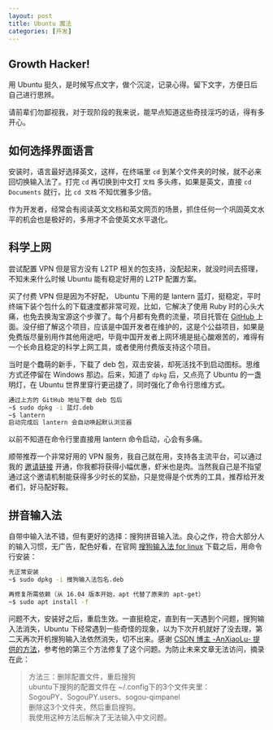 ```yaml
---
layout: post
title: Ubuntu 魔法
categories: [开发]
---
```


## Growth Hacker!

用 Ubuntu 挺久，是时候写点文字，做个沉淀，记录心得。留下文字，方便日后自己进行思辨。

请前辈们勿鄙视我，对于现阶段的我来说，能早点知道这些奇技淫巧的话，得有多开心。

## 如何选择界面语言

安装时，语言最好选择英文，这样，在终端里 `cd` 到某个文件夹的时候，就不必来回切换输入法了。打完 `cd` 再切换到中文打 `文档` 多头疼，如果是英文，直接 `cd Documents` 就行，比 `cd 文档` 不知优雅多少倍。

作为开发者，经常会有阅读英文文档和英文网页的场景，抓住任何一个巩固英文水平的机会也是极好的，多用才不会使英文水平退化。

## 科学上网

尝试配置 VPN 但是官方没有 L2TP 相关的包支持，没配起来，就没时间去搭理，不知未来什么时候 Ubuntu 能有稳定好用的 L2TP 配置方案。

买了付费 VPN 但是因为不好配， Ubuntu 下用的是 lantern 蓝灯，挺稳定，平时终端下装个包什么的下载速度都非常可观，比如，它解决了使用 Ruby 时的心头大痛，也免去换淘宝源这个步骤了。每个月都有免费的流量，项目托管在 [GitHub ](https://github.com/getlantern/forum/issues/833) 上面。没仔细了解这个项目，应该是中国开发者在维护的，这是个公益项目，如果是免费版尽量别用作其他用途吧，毕竟中国开发者上网环境是挺心酸艰苦的，难得有一个长命且稳定的科学上网工具，或者使用付费版支持这个项目。

当时是个蠢萌的新手，下载了 deb 包，双击安装，却死活找不到启动图标。思维方式还停留在 Windows 那边。后来，知道了 `dpkg` 后，又点亮了 Ubuntu 的一盏明灯，在 Ubuntu 世界里穿行更迅捷了，同时强化了命令行思维方式。

~~~bash
通过上方的 GitHub 地址下载 deb 包后
~$ sudo dpkg -i 蓝灯.deb
~$ lantern
启动完成后 lantern 会自动唤起默认浏览器
~~~

以前不知道在命令行里直接用 lantern 命令启动，心会有多痛。

顺带推荐一个非常好用的 VPN 服务，我自己就在用，支持各主流平台，可以通过我的 [邀请链接](http://ugetyt.com/?r=c93b279518aee34f) 开通，你我都将获得小幅优惠，虾米也是肉。当然我自己是不指望通过这个邀请机制能获得多少时长的奖励，只是觉得是个优秀的工具，推荐给开发者们，好马配好鞍。

## 拼音输入法

自带中输入法不错，但有更好的选择：搜狗拼音输入法。良心之作，符合大部分人的输入习惯，无广告，配色好看，在官网 [搜狗输入法 for linux](http://pinyin.sogou.com/linux/) 下载之后，用命令行安装：

~~~bash
先正常安装
~$ sudo dpkg -i 搜狗输入法包名.deb

再修复所需依赖（从 16.04 版本开始，apt 代替了原来的 apt-get）
~$ sudo apt install -f
~~~

 问题不大，安装好之后，重启生效。一直挺稳定，直到有一天遇到个问题，搜狗输入法消失，Ubuntu 下经常遇到一些奇怪的现象，以为下次开机就好了没去理，第二天再次开机搜狗输入法依然消失，切不出来。感谢 [CSDN 博主 -AnXiaoLu- 提供的方法](http://blog.csdn.net/kiss_the_sky/article/details/62238529)，参考他的第三个方法修复了这个问题。为防止未来文章无法访问，摘录在此：

> 方法三：删除配置文件，重启搜狗  
> ubuntu下搜狗的配置文件在 ~/.config下的3个文件夹里：  
> SogouPY、SogouPY.users、sogou-qimpanel  
> 删除这3个文件夹，然后重启搜狗。  
> 我使用这种方法后解决了无法输入中文问题。
